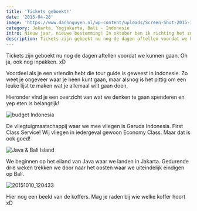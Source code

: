 ```yaml
---
title: 'Tickets geboekt!'
date: '2015-04-28'
image: 'https://www.danhnguyen.nl/wp-content/uploads/Screen-Shot-2015-10-09-at-10.52.13.png'
category: Jakarta, Yogjakarta, Bali - Indonesie
intro: Nieuw jaar, nieuwe bestemming! In oktober ben ik richting het zuid-oosten van de Azië gevlogen. Dit keer Indonesie. Ik ga het Java eiland bezoeken, waar ik uiteindelijk eindig op Bali. Zelf heb ik totaal geen idee wat ik kan verwachten, dus bij deze is het allemaal verassing!
description: Tickets zijn geboekt nu nog de dagen aftellen voordat we kunnen gaan. Oh ja, ook nog inpakken. xD
---
```


Tickets zijn geboekt nu nog de dagen aftellen voordat we kunnen gaan. Oh ja, ook nog inpakken. xD

Voordeel als je een vriendin hebt die tour guide is geweest in Indonesie. Zo weet je ongeveer waar je heen kunt gaan, maar alsnog is het pittig om een leuke lijst te maken wat je allemaal wilt gaan doen.

Hieronder vind je een overzicht van wat we denken te gaan spenderen en yep eten is belangrijk!

![budget Indonesia](https://www.danhnguyen.nl/wp-content/uploads/Untitled-1.jpg)

De vliegtuigmaatschappij waar we mee vliegen is Garuda Indonesia. First Class Service! Wij vliegen in iedergeval gewoon Economy Class. Maar dat is ook goed!

![Java & Bali Island](https://www.danhnguyen.nl/wp-content/uploads/Screen-Shot-2015-10-09-at-10.52.13.png)

We beginnen op het eiland van Java waar we landen in Jakarta. Gedurende drie weken trekken we door naar het oosten waar we uiteindelijk eindigen op Bali.

![20151010_120433](https://www.danhnguyen.nl/wp-content/uploads/20151010_120433-1024x576.jpg)

Hier nog een beeld van de koffers. Mag je raden bij wie welke koffer hoort xD
